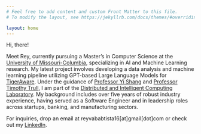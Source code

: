 ```yaml
---
# Feel free to add content and custom Front Matter to this file.
# To modify the layout, see https://jekyllrb.com/docs/themes/#overriding-theme-defaults

layout: home
---
```

Hi, there!

Meet Rey, currently pursuing a Master’s in Computer Science at the [University of Missouri-Columbia](https://missouri.edu), specializing in AI and Machine Learning research. My latest project involves developing a data analysis and machine learning pipeline utilizing GPT-based Large Language Models for [TigerAware](https://tigeraware.com). Under the guidance of [Professor Yi Shang](https://engineering.missouri.edu/faculty/yi-shang/) and [Professor Timothy Trull](https://psychology.missouri.edu/people/trull), I am part of the [Distributed and Intelligent Computing Laboratory](http://dslsrv1.rnet.missouri.edu). My background includes over five years of robust industry experience, having served as a Software Engineer and in leadership roles across startups, banking, and manufacturing sectors.

For inquiries, drop an email at reyvababtista16[at]gmail[dot]com or check out my [LinkedIn](https://www.linkedin.com/in/reyvababtista/).